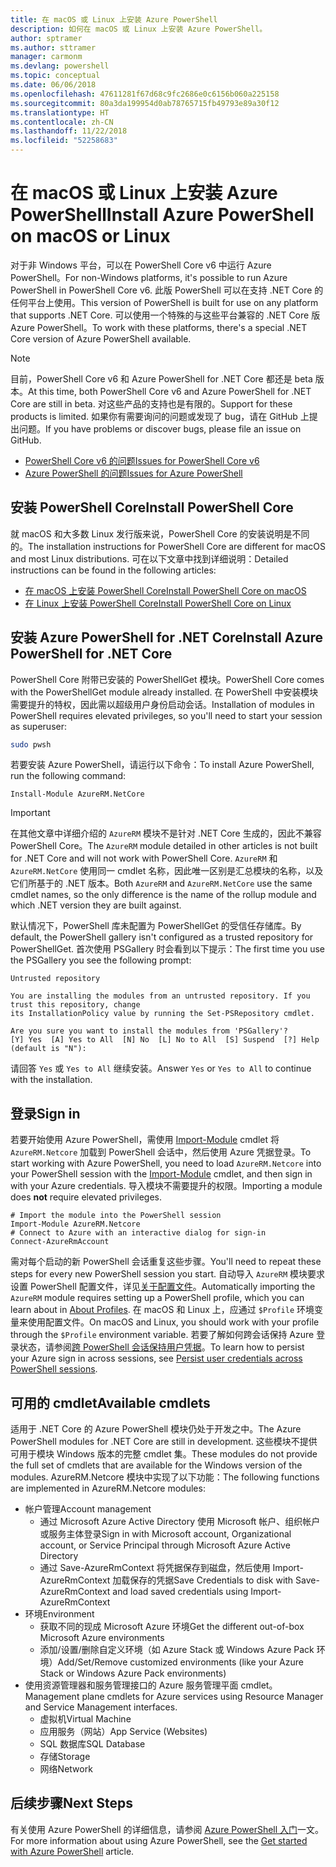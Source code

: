 ```yaml
---
title: 在 macOS 或 Linux 上安装 Azure PowerShell
description: 如何在 macOS 或 Linux 上安装 Azure PowerShell。
author: sptramer
ms.author: sttramer
manager: carmonm
ms.devlang: powershell
ms.topic: conceptual
ms.date: 06/06/2018
ms.openlocfilehash: 47611281f67d68c9fc2686e0c6156b060a225158
ms.sourcegitcommit: 80a3da199954d0ab78765715fb49793e89a30f12
ms.translationtype: HT
ms.contentlocale: zh-CN
ms.lasthandoff: 11/22/2018
ms.locfileid: "52258683"
---
```

# <a name="install-azure-powershell-on-macos-or-linux"></a><span data-ttu-id="b8d20-103">在 macOS 或 Linux 上安装 Azure PowerShell</span><span class="sxs-lookup"><span data-stu-id="b8d20-103">Install Azure PowerShell on macOS or Linux</span></span>

<span data-ttu-id="b8d20-104">对于非 Windows 平台，可以在 PowerShell Core v6 中运行 Azure PowerShell。</span><span class="sxs-lookup"><span data-stu-id="b8d20-104">For non-Windows platforms, it's possible to run Azure PowerShell in PowerShell Core v6.</span></span> <span data-ttu-id="b8d20-105">此版 PowerShell 可以在支持 .NET Core 的任何平台上使用。</span><span class="sxs-lookup"><span data-stu-id="b8d20-105">This version of PowerShell is built for use on any platform that supports .NET Core.</span></span> <span data-ttu-id="b8d20-106">可以使用一个特殊的与这些平台兼容的 .NET Core 版 Azure PowerShell。</span><span class="sxs-lookup"><span data-stu-id="b8d20-106">To work with these platforms, there's a special .NET Core version of Azure PowerShell available.</span></span>

> [!NOTE]
> <span data-ttu-id="b8d20-107">目前，PowerShell Core v6 和 Azure PowerShell for .NET Core 都还是 beta 版本。</span><span class="sxs-lookup"><span data-stu-id="b8d20-107">At this time, both PowerShell Core v6 and Azure PowerShell for .NET Core are still in beta.</span></span>
> <span data-ttu-id="b8d20-108">对这些产品的支持也是有限的。</span><span class="sxs-lookup"><span data-stu-id="b8d20-108">Support for these products is limited.</span></span> <span data-ttu-id="b8d20-109">如果你有需要询问的问题或发现了 bug，请在 GitHub 上提出问题。</span><span class="sxs-lookup"><span data-stu-id="b8d20-109">If you have problems or discover bugs, please file an issue on GitHub.</span></span>
>
> * [<span data-ttu-id="b8d20-110">PowerShell Core v6 的问题</span><span class="sxs-lookup"><span data-stu-id="b8d20-110">Issues for PowerShell Core v6</span></span>](https://github.com/PowerShell/PowerShell/issues)
> * [<span data-ttu-id="b8d20-111">Azure PowerShell 的问题</span><span class="sxs-lookup"><span data-stu-id="b8d20-111">Issues for Azure PowerShell</span></span>](https://github.com/azure/azure-docs-powershell/issues)

## <a name="install-powershell-core"></a><span data-ttu-id="b8d20-112">安装 PowerShell Core</span><span class="sxs-lookup"><span data-stu-id="b8d20-112">Install PowerShell Core</span></span>

<span data-ttu-id="b8d20-113">就 macOS 和大多数 Linux 发行版来说，PowerShell Core 的安装说明是不同的。</span><span class="sxs-lookup"><span data-stu-id="b8d20-113">The installation instructions for PowerShell Core are different for macOS and most Linux distributions.</span></span>
<span data-ttu-id="b8d20-114">可在以下文章中找到详细说明：</span><span class="sxs-lookup"><span data-stu-id="b8d20-114">Detailed instructions can be found in the following articles:</span></span>

* [<span data-ttu-id="b8d20-115">在 macOS 上安装 PowerShell Core</span><span class="sxs-lookup"><span data-stu-id="b8d20-115">Install PowerShell Core on macOS</span></span>](/powershell/scripting/setup/installing-powershell-core-on-macos)
* [<span data-ttu-id="b8d20-116">在 Linux 上安装 PowerShell Core</span><span class="sxs-lookup"><span data-stu-id="b8d20-116">Install PowerShell Core on Linux</span></span>](/powershell/scripting/setup/installing-powershell-core-on-linux)

## <a name="install-azure-powershell-for-net-core"></a><span data-ttu-id="b8d20-117">安装 Azure PowerShell for .NET Core</span><span class="sxs-lookup"><span data-stu-id="b8d20-117">Install Azure PowerShell for .NET Core</span></span>

<span data-ttu-id="b8d20-118">PowerShell Core 附带已安装的 PowerShellGet 模块。</span><span class="sxs-lookup"><span data-stu-id="b8d20-118">PowerShell Core comes with the PowerShellGet module already installed.</span></span> <span data-ttu-id="b8d20-119">在 PowerShell 中安装模块需要提升的特权，因此需以超级用户身份启动会话。</span><span class="sxs-lookup"><span data-stu-id="b8d20-119">Installation of modules in PowerShell requires elevated privileges, so you'll need to start your session as superuser:</span></span>

```bash
sudo pwsh
```

<span data-ttu-id="b8d20-120">若要安装 Azure PowerShell，请运行以下命令：</span><span class="sxs-lookup"><span data-stu-id="b8d20-120">To install Azure PowerShell, run the following command:</span></span>

```powershell-interactive
Install-Module AzureRM.NetCore
```

> [!IMPORTANT]
> <span data-ttu-id="b8d20-121">在其他文章中详细介绍的 `AzureRM` 模块不是针对 .NET Core 生成的，因此不兼容 PowerShell Core。</span><span class="sxs-lookup"><span data-stu-id="b8d20-121">The `AzureRM` module detailed in other articles is not built for .NET Core and will not work with PowerShell Core.</span></span> <span data-ttu-id="b8d20-122">`AzureRM` 和 `AzureRM.NetCore` 使用同一 cmdlet 名称，因此唯一区别是汇总模块的名称，以及它们所基于的 .NET 版本。</span><span class="sxs-lookup"><span data-stu-id="b8d20-122">Both `AzureRM` and `AzureRM.NetCore` use the same cmdlet names, so the only difference is the name of the rollup module and which .NET version they are built against.</span></span>

<span data-ttu-id="b8d20-123">默认情况下，PowerShell 库未配置为 PowerShellGet 的受信任存储库。</span><span class="sxs-lookup"><span data-stu-id="b8d20-123">By default, the PowerShell gallery isn't configured as a trusted repository for PowerShellGet.</span></span> <span data-ttu-id="b8d20-124">首次使用 PSGallery 时会看到以下提示：</span><span class="sxs-lookup"><span data-stu-id="b8d20-124">The first time you use the PSGallery you see the following prompt:</span></span>

```output
Untrusted repository

You are installing the modules from an untrusted repository. If you trust this repository, change
its InstallationPolicy value by running the Set-PSRepository cmdlet.

Are you sure you want to install the modules from 'PSGallery'?
[Y] Yes  [A] Yes to All  [N] No  [L] No to All  [S] Suspend  [?] Help (default is "N"):
```

<span data-ttu-id="b8d20-125">请回答 `Yes` 或 `Yes to All` 继续安装。</span><span class="sxs-lookup"><span data-stu-id="b8d20-125">Answer `Yes` or `Yes to All` to continue with the installation.</span></span>

## <a name="sign-in"></a><span data-ttu-id="b8d20-126">登录</span><span class="sxs-lookup"><span data-stu-id="b8d20-126">Sign in</span></span>

<span data-ttu-id="b8d20-127">若要开始使用 Azure PowerShell，需使用 [Import-Module](/powershell/module/Microsoft.PowerShell.Core/Import-Module) cmdlet 将 `AzureRM.Netcore` 加载到 PowerShell 会话中，然后使用 Azure 凭据登录。</span><span class="sxs-lookup"><span data-stu-id="b8d20-127">To start working with Azure PowerShell, you need to load `AzureRM.Netcore` into your PowerShell session with the [Import-Module](/powershell/module/Microsoft.PowerShell.Core/Import-Module) cmdlet, and then sign in with your Azure credentials.</span></span> <span data-ttu-id="b8d20-128">导入模块不需要提升的权限。</span><span class="sxs-lookup"><span data-stu-id="b8d20-128">Importing a module does __not__ require elevated privileges.</span></span>

```powershell-interactive
# Import the module into the PowerShell session
Import-Module AzureRM.Netcore
# Connect to Azure with an interactive dialog for sign-in
Connect-AzureRmAccount
```

<span data-ttu-id="b8d20-129">需对每个启动的新 PowerShell 会话重复这些步骤。</span><span class="sxs-lookup"><span data-stu-id="b8d20-129">You'll need to repeat these steps for every new PowerShell session you start.</span></span> <span data-ttu-id="b8d20-130">自动导入 `AzureRM` 模块要求设置 PowerShell 配置文件，详见[关于配置文件](/powershell/module/microsoft.powershell.core/about/about_profiles)。</span><span class="sxs-lookup"><span data-stu-id="b8d20-130">Automatically importing the `AzureRM` module requires setting up a PowerShell profile, which you can learn about in [About Profiles](/powershell/module/microsoft.powershell.core/about/about_profiles).</span></span>
<span data-ttu-id="b8d20-131">在 macOS 和 Linux 上，应通过 `$Profile` 环境变量来使用配置文件。</span><span class="sxs-lookup"><span data-stu-id="b8d20-131">On macOS and Linux, you should work with your profile through the `$Profile` environment variable.</span></span> <span data-ttu-id="b8d20-132">若要了解如何跨会话保持 Azure 登录状态，请参阅[跨 PowerShell 会话保持用户凭据](context-persistence.md)。</span><span class="sxs-lookup"><span data-stu-id="b8d20-132">To learn how to persist your Azure sign in across sessions, see [Persist user credentials across PowerShell sessions](context-persistence.md).</span></span>

## <a name="available-cmdlets"></a><span data-ttu-id="b8d20-133">可用的 cmdlet</span><span class="sxs-lookup"><span data-stu-id="b8d20-133">Available cmdlets</span></span>

<span data-ttu-id="b8d20-134">适用于 .NET Core 的 Azure PowerShell 模块仍处于开发之中。</span><span class="sxs-lookup"><span data-stu-id="b8d20-134">The Azure PowerShell modules for .NET Core are still in development.</span></span> <span data-ttu-id="b8d20-135">这些模块不提供可用于模块 Windows 版本的完整 cmdlet 集。</span><span class="sxs-lookup"><span data-stu-id="b8d20-135">These modules do not provide the full set of cmdlets that are available for the Windows version of the modules.</span></span> <span data-ttu-id="b8d20-136">AzureRM.Netcore 模块中实现了以下功能：</span><span class="sxs-lookup"><span data-stu-id="b8d20-136">The following functions are implemented in AzureRM.Netcore modules:</span></span>

* <span data-ttu-id="b8d20-137">帐户管理</span><span class="sxs-lookup"><span data-stu-id="b8d20-137">Account management</span></span>
  * <span data-ttu-id="b8d20-138">通过 Microsoft Azure Active Directory 使用 Microsoft 帐户、组织帐户或服务主体登录</span><span class="sxs-lookup"><span data-stu-id="b8d20-138">Sign in with Microsoft account, Organizational account, or Service Principal through Microsoft Azure Active Directory</span></span>
  * <span data-ttu-id="b8d20-139">通过 Save-AzureRmContext 将凭据保存到磁盘，然后使用 Import-AzureRmContext 加载保存的凭据</span><span class="sxs-lookup"><span data-stu-id="b8d20-139">Save Credentials to disk with Save-AzureRmContext and load saved credentials using Import-AzureRmContext</span></span>
* <span data-ttu-id="b8d20-140">环境</span><span class="sxs-lookup"><span data-stu-id="b8d20-140">Environment</span></span>
  * <span data-ttu-id="b8d20-141">获取不同的现成 Microsoft Azure 环境</span><span class="sxs-lookup"><span data-stu-id="b8d20-141">Get the different out-of-box Microsoft Azure environments</span></span>
  * <span data-ttu-id="b8d20-142">添加/设置/删除自定义环境（如 Azure Stack 或 Windows Azure Pack 环境）</span><span class="sxs-lookup"><span data-stu-id="b8d20-142">Add/Set/Remove customized environments (like your Azure Stack or Windows Azure Pack environments)</span></span>
* <span data-ttu-id="b8d20-143">使用资源管理器和服务管理接口的 Azure 服务管理平面 cmdlet。</span><span class="sxs-lookup"><span data-stu-id="b8d20-143">Management plane cmdlets for Azure services using Resource Manager and Service Management interfaces.</span></span>
  * <span data-ttu-id="b8d20-144">虚拟机</span><span class="sxs-lookup"><span data-stu-id="b8d20-144">Virtual Machine</span></span>
  * <span data-ttu-id="b8d20-145">应用服务（网站）</span><span class="sxs-lookup"><span data-stu-id="b8d20-145">App Service (Websites)</span></span>
  * <span data-ttu-id="b8d20-146">SQL 数据库</span><span class="sxs-lookup"><span data-stu-id="b8d20-146">SQL Database</span></span>
  * <span data-ttu-id="b8d20-147">存储</span><span class="sxs-lookup"><span data-stu-id="b8d20-147">Storage</span></span>
  * <span data-ttu-id="b8d20-148">网络</span><span class="sxs-lookup"><span data-stu-id="b8d20-148">Network</span></span>

## <a name="next-steps"></a><span data-ttu-id="b8d20-149">后续步骤</span><span class="sxs-lookup"><span data-stu-id="b8d20-149">Next Steps</span></span>

<span data-ttu-id="b8d20-150">有关使用 Azure PowerShell 的详细信息，请参阅 [Azure PowerShell 入门](get-started-azureps.md)一文。</span><span class="sxs-lookup"><span data-stu-id="b8d20-150">For more information about using Azure PowerShell, see the [Get started with Azure PowerShell](get-started-azureps.md) article.</span></span>
